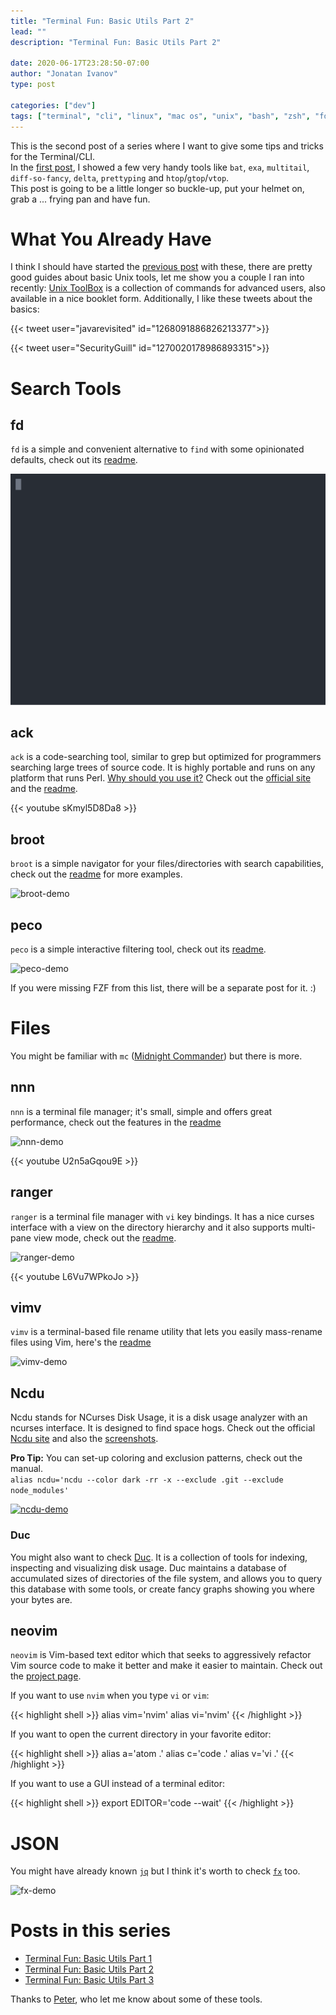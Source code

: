 ```yaml
---
title: "Terminal Fun: Basic Utils Part 2"
lead: ""
description: "Terminal Fun: Basic Utils Part 2"

date: 2020-06-17T23:28:50-07:00
author: "Jonatan Ivanov"
type: post

categories: ["dev"]
tags: ["terminal", "cli", "linux", "mac os", "unix", "bash", "zsh", "fd", "ack", "broot", "peco", "nnn", "ranger", "vimv", "ncdu", "duc", "vi", "vim", "nvim", "neovim", "json", "jq", "fx"]
---
```


This is the second post of a series where I want to give some tips and tricks for the Terminal/CLI.  
In the [first post](/posts/terminal-fun-basic-utils/), I showed a few very handy tools like `bat`, `exa`, `multitail`, `diff-so-fancy`, `delta`, `prettyping` and `htop`/`gtop`/`vtop`.  
This post is going to be a little longer so buckle-up, put your helmet on, grab a ... frying pan and have fun.
<!--more-->

# What You Already Have

I think I should have started the [previous post](/posts/terminal-fun-basic-utils/) with these, there are pretty good guides about basic Unix tools, let me show you a couple I ran into recently: [Unix ToolBox](http://devdoc.net/linux/UnixToolbox.html) is a collection of commands for advanced users, also available in a nice booklet form. Additionally, I like these tweets about the basics:

{{< tweet user="javarevisited" id="1268091886826213377">}}

{{< tweet user="SecurityGuill" id="1270020178986893315">}}

# Search Tools

## fd

`fd` is a simple and convenient alternative to `find` with some opinionated defaults, check out its [readme](https://github.com/sharkdp/fd).

![fd-demo](https://raw.githubusercontent.com/sharkdp/fd/6d83eea32bfe3b052ff20f5cc36f3aacf8067ce0/doc/screencast.svg)

## ack

`ack` is a code-searching tool, similar to grep but optimized for programmers searching large trees of source code. It is highly portable and runs on any platform that runs Perl. [Why should you use it?](https://beyondgrep.com/why-ack/) Check out the [official site](https://beyondgrep.com/) and the [readme](https://github.com/beyondgrep/ack3).

{{< youtube sKmyl5D8Da8 >}}
<br>

## broot

`broot` is a simple navigator for your files/directories with search capabilities, check out the [readme](https://github.com/Canop/broot) for more examples.

![broot-demo](https://raw.githubusercontent.com/Canop/broot/bbdec766bedcfd5bad614b720fc965487b0c32a2/img/20191112-mycnf.png)

## peco

`peco` is a simple interactive filtering tool, check out its [readme](https://github.com/peco/peco).

![peco-demo](https://camo.githubusercontent.com/72377083ae9978c7e03233368179be79981db83a624efadcffe798d0c7fa0721/687474703a2f2f7065636f2e6769746875622e696f2f696d616765732f7065636f2d64656d6f2d70732e676966)

If you were missing FZF from this list, there will be a separate post for it. :)

# Files

You might be familiar with `mc` ([Midnight Commander](https://www.midnight-commander.org/)) but there is more.

## nnn

`nnn` is a terminal file manager; it's small, simple and offers great performance, check out the features in the [readme](https://github.com/jarun/nnn)

![nnn-demo](https://i.imgur.com/kOld6HT.gif)

{{< youtube U2n5aGqou9E >}}
<br>

## ranger

`ranger` is a terminal file manager with `vi` key bindings. It has a nice curses interface with a view on the directory hierarchy and it also supports multi-pane view mode, check out the [readme](https://github.com/ranger/ranger).


![ranger-demo](https://raw.githubusercontent.com/ranger/ranger-assets/2b94efd90d2fb668799daf0de087b9bb3e734942/screenshots/twopane.png)

{{< youtube L6Vu7WPkoJo >}}
<br>

## vimv

`vimv` is a terminal-based file rename utility that lets you easily mass-rename files using Vim, here's the [readme](https://github.com/thameera/vimv)

![vimv-demo](https://raw.githubusercontent.com/thameera/vimv/2baff801977807a2c8e9bc7100a37db0615bb479/screencast.gif)

## Ncdu

Ncdu stands for NCurses Disk Usage, it is a disk usage analyzer with an ncurses interface. It is designed to find space hogs.
Check out the official [Ncdu site](https://dev.yorhel.nl/ncdu) and also the [screenshots](https://dev.yorhel.nl/ncdu/scr).

**Pro Tip:** You can set-up coloring and exclusion patterns, check out the manual.  
`alias ncdu='ncdu --color dark -rr -x --exclude .git --exclude node_modules'`

[![ncdu-demo](https://asciinema.org/a/340665.svg)](https://asciinema.org/a/340665)

### Duc

You might also want to check [Duc](https://duc.zevv.nl/). It is a collection of tools for indexing, inspecting and visualizing disk usage. Duc maintains a database of accumulated sizes of directories of the file system, and allows you to query this database with some tools, or create fancy graphs showing you where your bytes are.

## neovim

`neovim` is Vim-based text editor which that seeks to aggressively refactor Vim source code to make it better and make it easier to maintain. Check out the [project page](https://neovim.io/).

If you want to use `nvim` when you type `vi` or `vim`:

{{< highlight shell >}}
alias vim='nvim'
alias vi='nvim'
{{< /highlight >}}

If you want to open the current directory in your favorite editor:

{{< highlight shell >}}
alias a='atom .'
alias c='code .'
alias v='vi .'
{{< /highlight >}}

If you want to use a GUI instead of a terminal editor:

{{< highlight shell >}}
export EDITOR='code --wait'
{{< /highlight >}}

# JSON

You might have already known [`jq`](https://stedolan.github.io/jq/) but I think it's worth to check [`fx`](https://fx.wtf/) too.

![fx-demo](https://github.com/antonmedv/fx/raw/master/.github/images/preview.gif)

# Posts in this series

- [Terminal Fun: Basic Utils Part 1](/posts/terminal-fun-basic-utils/)
- [Terminal Fun: Basic Utils Part 2](/posts/terminal-fun-basic-utils-part-2/)
- [Terminal Fun: Basic Utils Part 3](/posts/terminal-fun-basic-utils-part-3/)

Thanks to [Peter](https://github.com/gwelican), who let me know about some of these tools.
